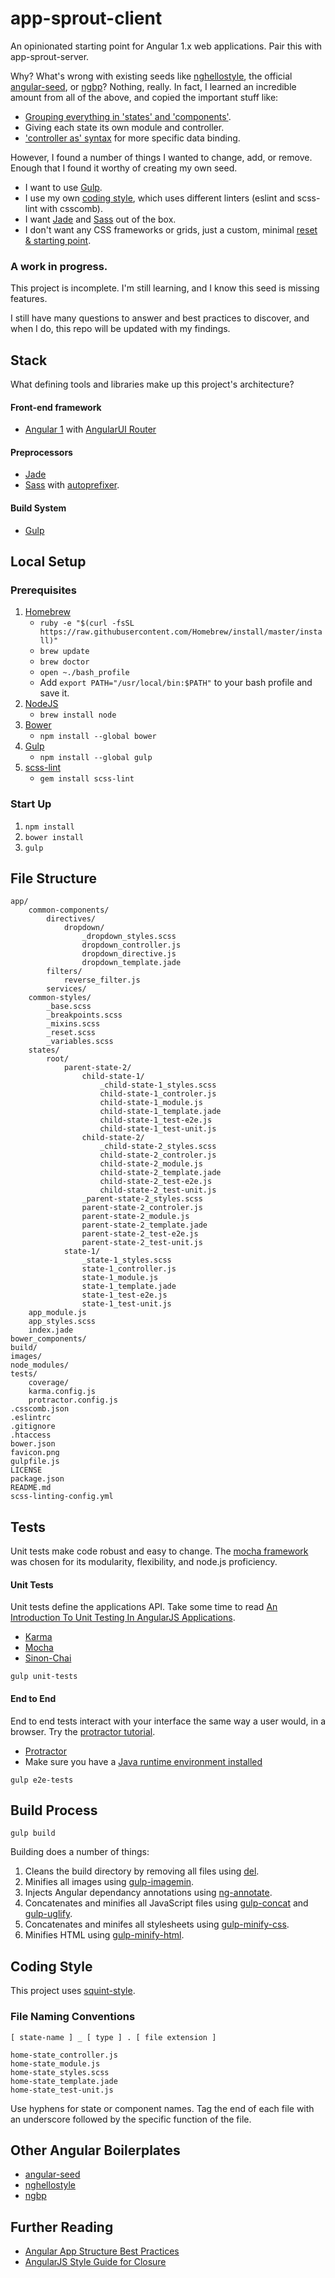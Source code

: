 # app-sprout-client

An opinionated starting point for Angular 1.x web applications. Pair this with app-sprout-server.

Why? What's wrong with existing seeds like [nghellostyle](https://github.com/zemirco/nghellostyle), the official [angular-seed](https://github.com/angular/angular-seed), or [ngbp](https://github.com/ngbp/ngbp)? Nothing, really. In fact, I learned an incredible amount from all of the above, and copied the important stuff like:
- [Grouping everything in 'states' and 'components'](https://github.com/zemirco/nghellostyle#everything-is-grouped-in-states-and-components).
- Giving each state its own module and controller.
- ['controller as' syntax](https://github.com/zemirco/nghellostyle#controller-as-syntax) for more specific data binding.

However, I found a number of things I wanted to change, add, or remove. Enough that I found it worthy of creating my own seed.

- I want to use [Gulp](http://gulp.com/).
- I use my own [coding style](http://squint-style.guide), which uses different linters (eslint and scss-lint with csscomb).
- I want [Jade](http://jade-lang.com/) and [Sass](http://sass-lang.com/) out of the box.
- I don't want any CSS frameworks or grids, just a custom, minimal [reset & starting point](https://github.com/RyanWarner/sass-seed).

### A work in progress.

This project is incomplete. I'm still learning, and I know this seed is missing features.

I still have many questions to answer and best practices to discover, and when I do, this repo will be updated with my findings.

## Stack

What defining tools and libraries make up this project's architecture?

#### Front-end framework
- [Angular 1](https://angularjs.org/) with [AngularUI Router](https://github.com/angular-ui/ui-router)

#### Preprocessors
- [Jade](http://jade-lang.com/)
- [Sass](http://sass-lang.com/) with [autoprefixer](https://github.com/postcss/autoprefixer-core).

#### Build System
- [Gulp](http://gulp.com/)

## Local Setup

### Prerequisites
1. [Homebrew](http://brew.sh/)
	- `ruby -e "$(curl -fsSL https://raw.githubusercontent.com/Homebrew/install/master/install)"`
	- `brew update`
	- `brew doctor`
	- `open ~./bash_profile`
	- Add `export PATH="/usr/local/bin:$PATH"` to your bash profile and save it.
1. [NodeJS](http://nodejs.org/)
	- `brew install node`
1. [Bower](http://bower.io/)
	- `npm install --global bower`
1. [Gulp](http://gulp.com/)
	- `npm install --global gulp`
1.	[scss-lint](https://github.com/causes/scss-lint)
	- `gem install scss-lint`

### Start Up

1. `npm install`
2. `bower install`
2. `gulp`


## File Structure

```
app/
	common-components/
		directives/
			dropdown/
				_dropdown_styles.scss
				dropdown_controller.js
				dropdown_directive.js
				dropdown_template.jade
		filters/
			reverse_filter.js
		services/
	common-styles/
		_base.scss
		_breakpoints.scss
		_mixins.scss
		_reset.scss
		_variables.scss
	states/
		root/
			parent-state-2/
				child-state-1/
					_child-state-1_styles.scss
					child-state-1_controler.js
					child-state-1_module.js
					child-state-1_template.jade
					child-state-1_test-e2e.js
					child-state-1_test-unit.js
				child-state-2/
					_child-state-2_styles.scss
					child-state-2_controler.js
					child-state-2_module.js
					child-state-2_template.jade
					child-state-2_test-e2e.js
					child-state-2_test-unit.js
				_parent-state-2_styles.scss
				parent-state-2_controler.js
				parent-state-2_module.js
				parent-state-2_template.jade
				parent-state-2_test-e2e.js
				parent-state-2_test-unit.js
			state-1/
				_state-1_styles.scss
				state-1_controller.js
				state-1_module.js
				state-1_template.jade
				state-1_test-e2e.js
				state-1_test-unit.js
	app_module.js
	app_styles.scss
	index.jade
bower_components/
build/
images/
node_modules/
tests/
	coverage/
	karma.config.js
	protractor.config.js
.csscomb.json
.eslintrc
.gitignore
.htaccess
bower.json
favicon.png
gulpfile.js
LICENSE
package.json
README.md
scss-linting-config.yml
```


## Tests

Unit tests make code robust and easy to change. The [mocha framework](http://mochajs.org/) was chosen for its modularity, flexibility, and node.js proficiency.

#### Unit Tests

Unit tests define the applications API. Take some time to read [An Introduction To Unit Testing In AngularJS Applications](http://www.smashingmagazine.com/2014/10/07/introduction-to-unit-testing-in-angularjs/).

- [Karma](http://karma-runner.github.io/)
- [Mocha](http://mochajs.github.io/mocha/)
- [Sinon-Chai](https://github.com/domenic/sinon-chai)

`gulp unit-tests`

#### End to End

End to end tests interact with your interface the same way a user would, in a browser. Try the [protractor tutorial](http://angular.github.io/protractor/#/tutorial).

- [Protractor](https://github.com/angular/protractor)
- Make sure you have a [Java runtime environment installed](http://support.apple.com/kb/DL1572)

`gulp e2e-tests`

## Build Process

`gulp build`

Building does a number of things:

1. Cleans the build directory by removing all files using [del](https://www.npmjs.org/package/del).
2. Minifies all images using [gulp-imagemin](https://www.npmjs.org/package/gulp-imagemin).
3. Injects Angular dependancy annotations using [ng-annotate](https://github.com/olov/ng-annotate).
4. Concatenates and minifies all JavaScript files using [gulp-concat](https://www.npmjs.org/package/gulp-concat) and [gulp-uglify](https://github.com/terinjokes/gulp-uglify).
5. Concatenates and minifes all stylesheets using [gulp-minify-css](https://github.com/jonathanepollack/gulp-minify-css).
6. Minifies HTML using [gulp-minify-html](https://github.com/jonathanepollack/gulp-minify-html).

## Coding Style

This project uses [squint-style](https://github.com/RyanWarner/squint-style).

### File Naming Conventions

`[ state-name ] _ [ type ] . [ file extension ]`

```
home-state_controller.js
home-state_module.js
home-state_styles.scss
home-state_template.jade
home-state_test-unit.js
```

Use hyphens for state or component names. Tag the end of each file with an underscore followed by the specific function of the file.

## Other Angular Boilerplates

- [angular-seed](https://github.com/angular/angular-seed)
- [nghellostyle](https://github.com/zemirco/nghellostyle)
- [ngbp](http://joshdmiller.github.io/ng-boilerplate/#/home)

## Further Reading

- [Angular App Structure Best Practices](https://docs.google.com/document/d/1XXMvReO8-Awi1EZXAXS4PzDzdNvV6pGcuaF4Q9821Es/mobilebasic?pli=1)
- [AngularJS Style Guide for Closure](https://google-styleguide.googlecode.com/svn/trunk/angularjs-google-style.html#googprovide)